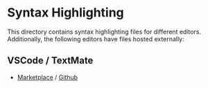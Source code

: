 # Syntax Highlighting

This directory contains syntax highlighting files for different editors.
Additionally, the following editors have files hosted externally:

## VSCode / TextMate

- [Marketplace](https://marketplace.visualstudio.com/items?itemName=RussellSprouts.nesfab-highlighting) / [Github](https://github.com/RussellSprouts/nesfab-highlighting)
